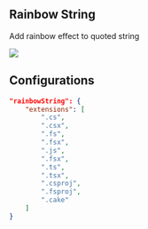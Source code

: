 ## Rainbow String 

Add rainbow effect to quoted string

![](https://raw.githubusercontent.com/wk-j/vscode-rainbow-string/master/images/Rainbow.png)

## Configurations

```json
"rainbowString": {
    "extensions": [
        ".cs",
        ".csx",
        ".fs",
        ".fsx",
        ".js",
        ".fsx",
        ".ts",
        ".tsx",
        ".csproj",
        ".fsproj",
        ".cake"
    ]
}
```